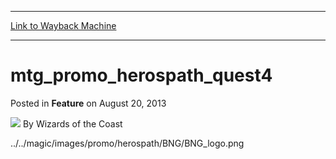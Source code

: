 
---
[Link to Wayback Machine](https://web.archive.org/web/20211016175258/https://magic.wizards.com/en/articles/archive/feature/mtgpromoherospathquest4-2013-08-20)

[_metadata_:wayback_url]:- "https://magic.wizards.com/en/articles/archive/feature/mtgpromoherospathquest4-2013-08-20"
[_metadata_:wayback_raw_url]:- "https://web.archive.org/web/20211016175258id_/https://magic.wizards.com/en/articles/archive/feature/mtgpromoherospathquest4-2013-08-20"
[_metadata_:wayback_capture_timestamp]:- "2021-10-16 17:52:58+00:00"
[_metadata_:publish_date]:- "2013-08-20"
[_metadata_:description]:- "../../magic/images/promo/herospath/BNG/BNG_logo.png"
[_metadata_:generator]:- "Drupal 7 (http://drupal.org)"
---


mtg\_promo\_herospath\_quest4
=============================



 Posted in **Feature**
 on August 20, 2013 






![](https://media.magic.wizards.com/styles/auth_small/public/images/person/wizards_author.jpg)
By Wizards of the Coast











../../magic/images/promo/herospath/BNG/BNG\_logo.png







